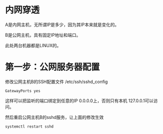 # 内网穿透

A是内网主机，无所谓IP是多少，因为其IP本来就是变化的。

B是公网主机，具有固定IP地址和端口。

此处两台机器都是LINUX的。

# 第一步：公网服务器配置

修改公网主机B的SSH配置文件 /etc/ssh/sshd_config

```shell
GatewayPorts yes
```
这样可以把监听的端口绑定到任意的IP 0.0.0.0上，否则只有本机 127.0.0.1可以访问。

然后重启公网主机B的sshd服务，让上面的修改生效

```restart
systemctl restart sshd
```
